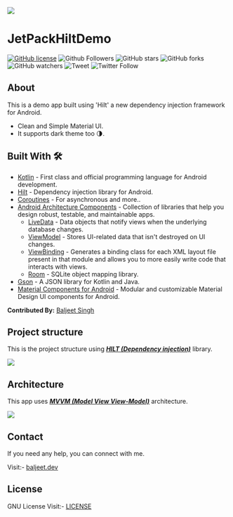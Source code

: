 ![](https://github.com/iambaljeet/JetPackHiltDemo/blob/master/art/hilt_di.jpg)

# JetPackHiltDemo

[![GitHub license](https://img.shields.io/github/license/iambaljeet/JetPackHiltDemo)](LICENSE)
![Github Followers](https://img.shields.io/github/followers/iambaljeet?style=social)
![GitHub stars](https://img.shields.io/github/stars/iambaljeet/JetPackHiltDemo?style=social)
![GitHub forks](https://img.shields.io/github/forks/iambaljeet/JetPackHiltDemo)
![GitHub watchers](https://img.shields.io/github/watchers/iambaljeet/JetPackHiltDemo?style=social)
![Tweet](	https://img.shields.io/twitter/url?url=https%3A%2F%2Fgithub.com%2Fiambaljeet%2FJetPackHiltDemo)
![Twitter Follow](https://img.shields.io/twitter/follow/yetanotherdev_?label=Follow&style=social)

## About
This is a demo app built using 'Hilt' a new dependency injection framework for Android.
- Clean and Simple Material UI.
- It supports dark theme too 🌗.

## Built With 🛠
- [Kotlin](https://kotlinlang.org/) - First class and official programming language for Android development.
- [Hilt](https://developer.android.com/training/dependency-injection/hilt-jetpack) - Dependency injection library for Android.
- [Coroutines](https://kotlinlang.org/docs/reference/coroutines-overview.html) - For asynchronous and more..
- [Android Architecture Components](https://developer.android.com/topic/libraries/architecture) - Collection of libraries that help you design robust, testable, and maintainable apps.
  - [LiveData](https://developer.android.com/topic/libraries/architecture/livedata) - Data objects that notify views when the underlying database changes.
  - [ViewModel](https://developer.android.com/topic/libraries/architecture/viewmodel) - Stores UI-related data that isn't destroyed on UI changes. 
  - [ViewBinding](https://developer.android.com/topic/libraries/view-binding) - Generates a binding class for each XML layout file present in that module and allows you to more easily write code that interacts with views.
  - [Room](https://developer.android.com/topic/libraries/architecture/room) - SQLite object mapping library.
- [Gson](https://github.com/google/gson) - A JSON library for Kotlin and Java.
- [Material Components for Android](https://github.com/material-components/material-components-android) - Modular and customizable Material Design UI components for Android.

**Contributed By:** [Baljeet Singh](https://github.com/iambaljeet/)

## Project structure
This is the project structure using [***HILT (Dependency injection)***](https://developer.android.com/training/dependency-injection/hilt-jetpack) library.

![](https://github.com/iambaljeet/JetPackHiltDemo/blob/master/art/folder_structure.PNG)

## Architecture
This app uses [***MVVM (Model View View-Model)***](https://developer.android.com/jetpack/docs/guide#recommended-app-arch) architecture.

![](https://developer.android.com/topic/libraries/architecture/images/final-architecture.png)

## Contact
If you need any help, you can connect with me.

Visit:- [baljeet.dev](https://baljeet.dev)

## License

GNU License Visit:- [LICENSE](https://github.com/iambaljeet/JetPackHiltDemo/blob/master/LICENSE)

